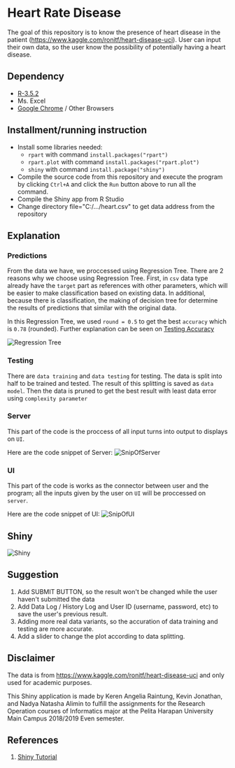 # Heart Rate Disease
The goal of this repository is to know the presence of heart disease in the patient (https://www.kaggle.com/ronitf/heart-disease-uci). User can input their own data, so the user know the possibility of potentially having a heart disease.

## Dependency
- [R-3.5.2](https://www.rstudio.com/)
- Ms. Excel
- [Google Chrome](https://www.google.com/intl/id_ALL/chrome/) / Other Browsers 

## Installment/running instruction
- Install some libraries needed:
  - `rpart` with command `install.packages("rpart")`
  - `rpart.plot` with command `install.packages("rpart.plot")`
  - `shiny` with command `install.package("shiny")`
- Compile the source code from this repository and execute the program by clicking `Ctrl+A` and click the `Run` button above to run all the command.
- Compile the Shiny app from R Studio
- Change directory file="C:/.../heart.csv" to get data address from the repository

## Explanation

### Predictions

From the data we have, we proccessed using Regression Tree. There are 2 reasons why we choose using Regression Tree. First, in `csv` data type already have the `target` part as references with other parameters, which will be easier to make classification based on existing data. In additional, because there is classification, the making of decision tree for determine the results of predictions that similar with the original data.

In this Regression Tree, we used `round = 0.5` to get the best `accuracy` which is `0.78` (rounded). Further explanation can be seen on [Testing Accuracy](https://github.com/nadyaalimin/HeartRateDisease/blob/master/TestingAccuracy/Accuracy-Comparasion.md)

![Regression Tree](https://github.com/nadyaalimin/HeartRateDisease/blob/master/HD_RT.png)<br>

### Testing

There are `data training` and `data testing` for testing. The data is split into half to be trained and tested. The result of this splitting is saved as `data model`. Then the data is pruned to get the best result with least data error using `complexity parameter`

### Server

This part of the code is the proccess of all input turns into output to displays on `UI`.

Here are the code snippet of Server:
![SnipOfServer](https://github.com/nadyaalimin/HeartRateDisease/blob/master/server.R.png)

### UI

This part of the code is works as the connector between user and the program; all the inputs given by the user on `UI` will be proccessed on `server`.

Here are the code snippet of UI:
![SnipOfUI](https://github.com/nadyaalimin/HeartRateDisease/blob/master/ui.R.png)

## Shiny
![Shiny](https://github.com/nadyaalimin/HeartRateDisease/blob/master/ezgif.com-video-to-gif.gif)

## Suggestion
1. Add SUBMIT BUTTON, so the result won't be changed while the user haven't submitted the data
2. Add Data Log / History Log and User ID (username, password, etc) to save the user's previous result.
3. Adding more real data variants, so the accuration of data training and testing are more accurate.
4. Add a slider to change the plot according to data splitting.

## Disclaimer 
The data is from https://www.kaggle.com/ronitf/heart-disease-uci and only used for academic purposes. 

This Shiny application is made by Keren Angelia Raintung, Kevin Jonathan, and Nadya Natasha Alimin to fulfill the assignments for the Research Operation courses of Informatics major at the Pelita Harapan University Main Campus 2018/2019 Even semester.

## References
1. [Shiny Tutorial](https://shiny.rstudio.com/tutorial/written-tutorial/lesson3/)

